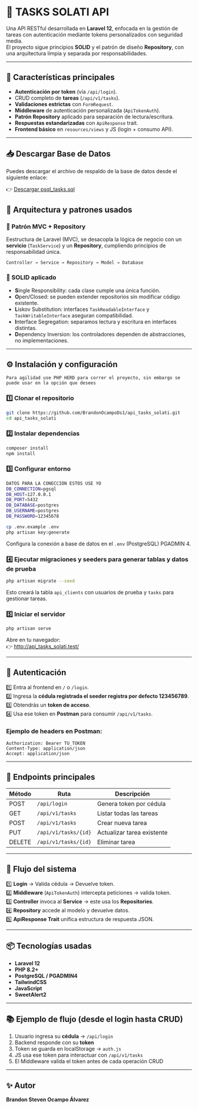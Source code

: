 # 🧩 TASKS SOLATI API

Una API RESTful desarrollada en **Laravel 12**, enfocada en la gestión de tareas con autenticación mediante tokens personalizados con seguridad media.  
El proyecto sigue principios **SOLID** y el patrón de diseño **Repository**, con una arquitectura limpia y separada por responsabilidades.

---

## 🚀 Características principales

- **Autenticación por token** (vía `/api/login`).
- CRUD completo de **tareas** (`/api/v1/tasks`).
- **Validaciones estrictas** con `FormRequest`.
- **Middleware** de autenticación personalizada (`ApiTokenAuth`).
- **Patrón Repository** aplicado para separación de lectura/escritura.
- **Respuestas estandarizadas** con `ApiResponse` trait.
- **Frontend básico** en `resources/views` y JS (login + consumo API).

---

## 📥 Descargar Base de Datos

Puedes descargar el archivo de respaldo de la base de datos desde el siguiente enlace:

👉 [Descargar psql_tasks.sql](./database/psql_tasks.sql)

## 🧱 Arquitectura y patrones usados

### 🔹 Patrón MVC + Repository
Eestructura de Laravel (MVC), se desacopla la lógica de negocio con un **servicio** (`TaskService`) y un **Repository**, cumpliendo principios de responsabilidad única.

```
Controller → Service → Repository → Model → Database
```

### 🔹 SOLID aplicado
- **S**ingle Responsibility: cada clase cumple una única función.
- **O**pen/Closed: se pueden extender repositorios sin modificar código existente.
- **L**iskov Substitution: interfaces `TaskReadableInterface` y `TaskWritableInterface` aseguran compatibilidad.
- **I**nterface Segregation: separamos lectura y escritura en interfaces distintas.
- **D**ependency Inversion: los controladores dependen de abstracciones, no implementaciones.

---

## ⚙️ Instalación y configuración
```
Para agilidad use PHP HERD para correr el proyecto, sin embargo se puede usar en la opción que desees
```
### 1️⃣ Clonar el repositorio

```bash
git clone https://github.com/BrandonOcampoDs1/api_tasks_solati.git
cd api_tasks_solati
```

### 2️⃣ Instalar dependencias

```bash
composer install
npm install
```

### 3️⃣ Configurar entorno
```bash
DATOS PARA LA CONECCIÓN ESTOS USE YO
DB_CONNECTION=pgsql
DB_HOST=127.0.0.1
DB_PORT=5432
DB_DATABASE=postgres
DB_USERNAME=postgres
DB_PASSWORD=12345678
```

```bash
cp .env.example .env
php artisan key:generate
```

Configura la conexión a base de datos en el `.env` (PostgreSQL) PGADMIN 4.

### 4️⃣ Ejecutar migraciones y seeders para generar tablas y datos de prueba

```bash
php artisan migrate --seed
```

Esto creará la tabla `api_clients` con usuarios de prueba y `tasks` para gestionar tareas.

### 5️⃣ Iniciar el servidor

```bash
php artisan serve
```

Abre en tu navegador:  
👉 http://api_tasks_solati.test/

---

## 🔐 Autenticación

1️⃣ Entra al frontend en `/` o `/login`.  
2️⃣ Ingresa la **cédula registrada el seeder registra por defecto 123456789**.  
3️⃣ Obtendrás un **token de acceso**.  
4️⃣ Usa ese token en **Postman** para consumir `/api/v1/tasks`.

### Ejemplo de headers en Postman:

```
Authorization: Bearer TU_TOKEN
Content-Type: application/json
Accept: application/json
```

---

## 🧩 Endpoints principales

| Método | Ruta | Descripción |
|--------|------|-------------|
| POST | `/api/login` | Genera token por cédula |
| GET | `/api/v1/tasks` | Listar todas las tareas |
| POST | `/api/v1/tasks` | Crear nueva tarea |
| PUT | `/api/v1/tasks/{id}` | Actualizar tarea existente |
| DELETE | `/api/v1/tasks/{id}` | Eliminar tarea |

---

## 🧠 Flujo del sistema

1️⃣ **Login** → Valida cédula → Devuelve token.  
2️⃣ **Middleware** (`ApiTokenAuth`) intercepta peticiones → valida token.  
3️⃣ **Controller** invoca al **Service** → este usa los **Repositories**.  
4️⃣ **Repository** accede al modelo y devuelve datos.  
5️⃣ **ApiResponse Trait** unifica estructura de respuesta JSON.

---


## 📦 Tecnologías usadas

- **Laravel 12**
- **PHP 8.2+**
- **PostgreSQL / PGADMIN4**
- **TailwindCSS**
- **JavaScript**
- **SweetAlert2**

---

## 📚 Ejemplo de flujo (desde el login hasta CRUD)

1. Usuario ingresa su **cédula** → `/api/login`
2. Backend responde con su **token**
3. Token se guarda en localStorage → `auth.js`
4. JS usa ese token para interactuar con `/api/v1/tasks`
5. El Middleware valida el token antes de cada operación CRUD

---

## ✨ Autor

**Brandon Steven Ocampo Álvarez**  